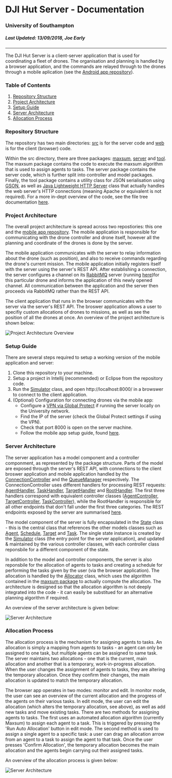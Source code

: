 # DJI Hut Server - Documentation
### University of Southampton
##### Last Updated: 13/09/2018, Joe Early
------
The DJI Hut Server is a client-server application that is used for coordinating a fleet of drones. The organisation and planning is handled by a browser application, and the commands are relayed through to the drones through a mobile aplication (see the [Android app repository][1]). 

### Table of Contents

1. [Repository Structure](#markdown-header-repository-structure)
2. [Project Architecture](#markdown-header-project-architecture)
3. [Setup Guide](#markdown-header-setup-guide)
4. [Server Architecture](#markdown-header-server-architecture)
5. [Allocation Process](#markdown-header-allocation-process)

### Repository Structure

The repository has two main directories: [src][2] is for the server code and [web][3] is for the client (browser) code. 

Within the src directory, there are three packages: [maxsum][4], [server][5] and [tool][6]. The maxsum package contains the code to execute the maxsum algorithm that is used to assign agents to tasks. The server package contains the server code, which is further split into controller and model packages. Finally, the tool package contains a utility class for JSON serialisation using [GSON][7], as well as [Java Lightweight HTTP Server][8] class that actually handles the web server's HTTP connections (meaning Apache or equivalent is not required). For a more in-dept overview of the code, see the file tree documentation [here][34].

### Project Architecture

The overall project architecture is spread across two repostiories: this one and the [mobile app repository][1]. The mobile application is responsible for communicating with the drone controller and drone itself, however all the planning and coordinate of the drones is done by the server.

The mobile application communicates with the server to relay information about the drone (such as position), and also to receive commands regarding the drone's current mission. The mobile application initially registers itself with the server using the server's REST API. After establishing a connection, the server configures a channel on its [RabbitMQ][9] server (running [here][33])for this particular drone and informs the application of this newly opened channel. All communication between the application and the server then proceeds via RabbitMQ rather than the REST API.

The client application that runs in the browser communicates with the server via the server's REST API. The broswer application allows a user to specifiy custom allocations of drones to missions, as well as see the position of all the drones at once. An overview of the project architecture is shown below:

![Project Architecture Overview][project_architecture]

### Setup Guide

There are several steps required to setup a working version of the mobile application and server:  

1. Clone this repository to your machine.  
2. Setup a project in Intellij (recommended) or Eclipse from the repository code.  
3. Run the [Simulator][14] class, and open http://localhost:8000/ in a browswer to connect to the client application.  
4. (Optional) Configuration for connecting drones via the mobile app:  
    * Configure a [VPN via Global Protect][11] if running the server locally on the University network.  
    * Find the IP of the server (check the Global Protect settings if using the VPN).  
    * Check that port 8000 is open on the server machine.  
    * Follow the mobile app setup guide, found [here][1].  

### Server Architecture

The server application has a model component and a controller componment, as represented by the package structure. Parts of the model are exposed through the server's REST API, with connections to the client broswer application and mobile application handled by the [ConnectionController][15] and the [QueueManager][16] respectively. The ConnectionController uses different handlers for processing REST requests: [AgentHandler][29], [TaskHandler][30], [TargetHandler][31] and [RootHandler][32]. The first three handlers correspond with equivalent controller classes ([AgentController][17], [TargetController][18], [TaskController][19]), while the RootHandler is responsible for all other endpoints that don't fall under the first three categories. The REST endpoints exposed by the server are summarised [here][28].

The model component of the server is fully encapsulated in the [State][21] class - this is the central class that references the other models classes such as [Agent][22], [Schedule][23], [Target][24] and [Task][25]. The single state instance is created by the [Simulator][14] class (the entry point for the server application), and updated & maintained by the various controller classes, with each controller class reponsbile for a different component of the state.

In addition to the model and controller components, the server is also reponsbile for the allocation of agents to tasks and creating a schedule for performing the tasks given by the user (via the browser application). The allocation is handled by the [Allocator][26] class, which uses the algorithm contained in the [maxsum package][27] to actually compute the allocation. The architecture is designed so that the allocation algorithm is not deeply integrated into the code - it can easily be substitued for an alternative planning algorithm if required.

An overview of the server architecture is given below:

![Server Architecture][server_architecture]

### Allocation Process

The allocation process is the mechanism for assigning agents to tasks. An allocation is simply a mapping from agents to tasks - an agent can only be assigned to one task, but multiple agents can be assigned to same task. The server maintains two allocations - one that is the current, main allocation and another that is a temporary, work-in-progress allocation. When the user changes the assignment of agents to tasks, they are altering the temporary allocation. Once they confirm their changes, the main allocation is updated to match the temporary allocation. 

The browser app operates in two modes: monitor and edit. In monitor mode, the user can see an overview of the current allocation and the progress of the agents on their various tasks. In edit mode, the user can edit the allocation (which alters the temporary allocation, see above), as well as add new tasks and move existing tasks. There are two methods for assigning agents to tasks. The first uses an automated allocation algorithm (currently Maxsum) to assign each agent to a task. This is triggered by pressing the 'Run Auto Allocation' button in edit mode. The second method is used to assign a single agent to a specific task: a user can drag an allocation arrow from an agent to a task to assign the agent to that task. Once the user presses 'Confirm Allocation', the temporary allocation becomes the main allocation and the agents begin carrying out their assigned tasks. 

An overview of the allocation process is given below:

![Server Architecture][allocation_process]

[1]: https://bitbucket.org/jearly97/hut_dji_controller
[2]: ../src
[3]: ../web
[4]: ../src/maxsum
[5]: ../src/server
[6]: ../src/tool
[7]: https://en.wikipedia.org/wiki/Gson
[8]: https://www.freeutils.net/source/jlhttp/
[9]: http://www.rabbitmq.com/
[10]: http://www.rabbitmq.com/install-windows.html
[11]: https://www.southampton.ac.uk/ageing/postgraduate/welcome/vpn.page
[12]: ../src/server/QueueManager.java
[13]: https://bitbucket.org/jearly97/hut_dji_controller/src/master/docs/documentation.md#markdown-header-setup-guide
[14]: ../src/server/Simulator.java
[15]: ../src/server/controller/ConnectionController.java
[16]: ../src/server/QueueManager.java
[17]: ../src/server/controller/AgentController.java
[18]: ../src/server/controller/TargetController.java
[19]: ../src/server/controller/TaskController.java
[21]: ../src/server/model/State.java
[22]: ../src/server/model/Agent.java
[23]: ../src/server/model/Schedule.java
[24]: ../src/server/model/Target.java
[25]: ../src/server/model/Task.java
[26]: ../src/server/Allocator.java
[27]: ../src/maxsum
[28]: ./endpoints.md
[29]: ../src/server/controller/handler/AgentHandler.java
[30]: ../src/server/controller/handler/TaskHandler.java
[31]: ../src/server/controller/handler/TargetHandler.java
[32]: ../src/server/controller/handler/RootHandler.java
[33]: https://www.cloudamqp.com/
[34]: ./file_tree.md

[project_architecture]: https://bitbucket.org/jearly97/hut_dji_controller/raw/master/docs/project_architecture.png "Project Architecture Overview"
[server_architecture]: https://bitbucket.org/dhaminda/hutserver/raw/master/docs/img/server_architecture.png "Server Architecture"
[allocation_process]: https://bitbucket.org/dhaminda/hutserver/raw/master/docs/img/allocation_flow.png "Allocation Process"


